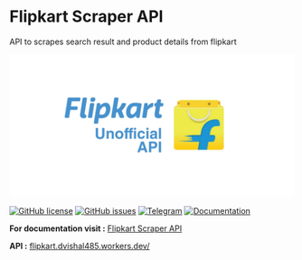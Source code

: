 # Flipkart Scraper API
API to scrapes search result and product details from flipkart

![Flipkart API Banner](/banner.png)

[![GitHub license](https://img.shields.io/github/license/dvishal485/flipkart-scraper-api)](https://github.com/dvishal485/flipkart-scraper-api/blob/main/LICENSE) [![GitHub issues](https://img.shields.io/github/issues/dvishal485/flipkart-scraper-api)](https://github.com/dvishal485/flipkart-scraper-api/issues) [![Telegram](https://img.shields.io/badge/chat-Telegram-yellow)](https://t.me/dvishal485) [![Documentation](https://img.shields.io/badge/API-Documentation-blue)](https://dvishal485.github.io/flipkart-scraper-api/)

**For documentation visit :** [Flipkart Scraper API](https://dvishal485.github.io/flipkart-scraper-api/)

**API :** [flipkart.dvishal485.workers.dev/](https://flipkart.dvishal485.workers.dev/)
